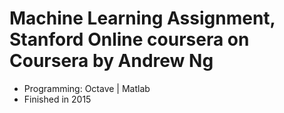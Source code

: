 # Machine Learning Assignment, Stanford Online coursera on Coursera by Andrew Ng 

- Programming: Octave | Matlab
- Finished in 2015
